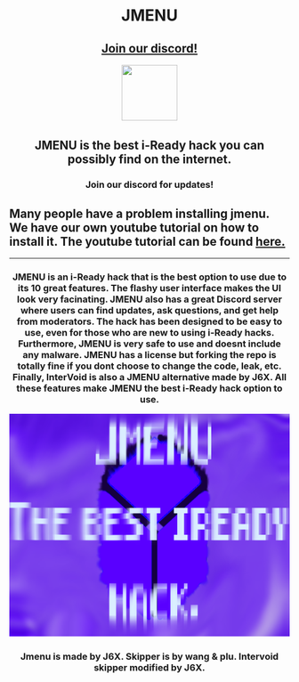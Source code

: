 <h1 align="center">JMENU</h1>
<h2 align="center"><a href="https://discord.gg/TTZnAjYXbm">Join our discord!</a></h2>
<p align="center">
<img src="https://raw.githubusercontent.com/J6co0b/jmenu/main/files/jmenu.png" width="100" height="100"></img>
</p>
<h2 align="center">JMENU is the best i-Ready hack you can possibly find on the internet.</h2>
<h3 align="center">Join our discord for updates!</h3>
<h2>Many people have a problem installing jmenu. We have our own youtube tutorial on how to install it. The youtube tutorial can be found <a href="https://youtu.be/_2X2ozTXwj4">here.</a></h2>
<hr>
<h3 align="center">JMENU is an i-Ready hack that is the best option to use due to its 10 great features. The flashy user interface makes the UI look very facinating. JMENU also has a great Discord server where users can find updates, ask questions, and get help from moderators. The hack has been designed to be easy to use, even for those who are new to using i-Ready hacks. Furthermore, JMENU is very safe to use and doesnt include any malware. JMENU has a license but forking the repo is totally fine if you dont choose to change the code, leak, etc. Finally, InterVoid is also a JMENU alternative made by J6X. All these features make JMENU the best i-Ready hack option to use. </h3>
<img src="/files/banner.png" width="1000" height="400"></img>
<h3 align="center">Jmenu is made by J6X. Skipper is by wang & plu. Intervoid skipper modified by J6X.</h3>
